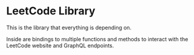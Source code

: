 # LeetCode Library

This is the library that everything is depending on.

Inside are bindings to multiple functions and methods to interact with the LeetCode website and GraphQL endpoints.
